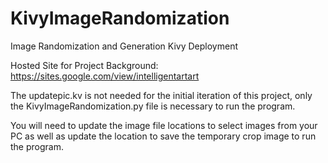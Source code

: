 # KivyImageRandomization
Image Randomization and Generation Kivy Deployment

Hosted Site for Project Background:
https://sites.google.com/view/intelligentartart

The updatepic.kv is not needed for the initial iteration of this project, only the KivyImageRandomization.py file is necessary to run the program.

You will need to update the image file locations to select images from your PC as well as update the location to save the temporary crop image to run the program.
